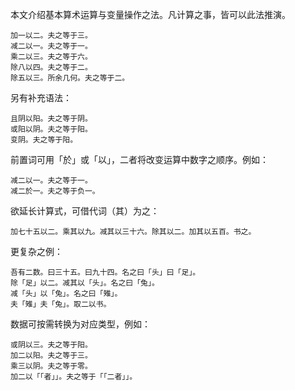 本文介绍基本算术运算与变量操作之法。凡计算之事，皆可以此法推演。
```
加一以二。夫之等于三。
减二以一。夫之等于一。
乘二以三。夫之等于六。
除八以四。夫之等于二。
除五以三。所余几何。夫之等于二。
```

另有补充语法：
```
且阴以阳。夫之等于阴。
或阳以阴。夫之等于阳。
变阴。夫之等于阳。
```

前置词可用「於」或「以」，二者将改变运算中数字之顺序。例如：
```
减二以一。夫之等于一。
减二於一。夫之等于负一。
```
欲延长计算式，可借代词（其）为之：
```
加七十五以二。乘其以九。减其以三十六。除其以二。加其以五百。书之。
```
更复杂之例：
```
吾有二数。曰三十五。曰九十四。名之曰「头」曰「足」。
除「足」以二。减其以「头」。名之曰「兔」。
减「头」以「兔」。名之曰「雉」。
夫「雉」夫「兔」。取二以书。
```
数据可按需转换为对应类型，例如：
```
或阴以三。夫之等于阳。
加二以阳。夫之等于三。
乘三以阴。夫之等于零。
加二以「「者」」。夫之等于「「二者」」。
```

